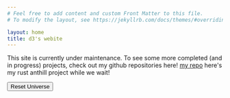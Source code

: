 ```yaml
---
# Feel free to add content and custom Front Matter to this file.
# To modify the layout, see https://jekyllrb.com/docs/themes/#overriding-theme-defaults

layout: home
title: d3's webite
---
```

This site is currently under maintenance. To see some more completed (and in progress) projects, check out my github repositories here! [my repo][d3-repos]
here's my rust anthill project while we wait!
<div id="food-count"></div>
<button id="reset">Reset Universe</button>
<canvas id="anthill-canvas"></canvas>

<script type='module'>
	import { run } from "/src/anthill/anthill_web.js" 
	run()
</script>

[d3-repos]: https://github.com/delster1


